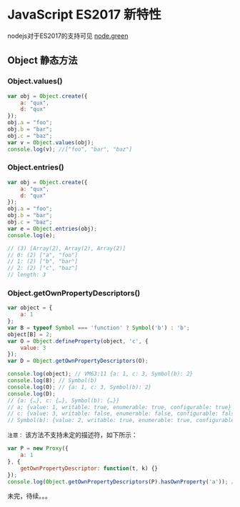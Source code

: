 # JavaScript ES2017 新特性

nodejs对于ES2017的支持可见 [node.green](https://node.green/#ES2017)

## Object 静态方法

### Object.values()

``` javascript
var obj = Object.create({
    a: "qux",
    d: "qux"
});
obj.a = "foo";
obj.b = "bar";
obj.c = "baz";
var v = Object.values(obj);
console.log(v); //["foo", "bar", "baz"]
```

### Object.entries()

``` javascript
var obj = Object.create({
    a: "qux",
    d: "qux"
});
obj.a = "foo";
obj.b = "bar";
obj.c = "baz";
var e = Object.entries(obj);
console.log(e);

// (3) [Array(2), Array(2), Array(2)]
// 0: (2) ["a", "foo"]
// 1: (2) ["b", "bar"]
// 2: (2) ["c", "baz"]
// length: 3
```

### Object.getOwnPropertyDescriptors()

``` javascript
var object = {
    a: 1
};
var B = typeof Symbol === 'function' ? Symbol('b') : 'b';
object[B] = 2;
var O = Object.defineProperty(object, 'c', {
    value: 3
});
var D = Object.getOwnPropertyDescriptors(O);

console.log(object); // VM63:11 {a: 1, c: 3, Symbol(b): 2}
console.log(B); // Symbol(b)
console.log(O); // {a: 1, c: 3, Symbol(b): 2}
console.log(D);
// {a: {…}, c: {…}, Symbol(b): {…}}
// a: {value: 1, writable: true, enumerable: true, configurable: true}
// c: {value: 3, writable: false, enumerable: false, configurable: false}
// Symbol(b): {value: 2, writable: true, enumerable: true, configurable: true}
```

`注意：` 该方法不支持未定的描述符，如下所示：

``` javascript
var P = new Proxy({
    a: 1
}, {
    getOwnPropertyDescriptor: function(t, k) {}
});
console.log(Object.getOwnPropertyDescriptors(P).hasOwnProperty('a')); //false
```

未完，待续。。。
